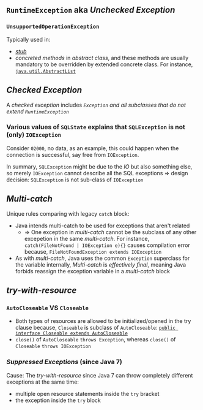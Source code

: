 ## `RuntimeException` aka *Unchecked Exception*
### `UnsupportedOperationException`
Typically used in:
* [*stub*](https://books.google.fi/books?id=mxZBPSjSEYUC&pg=PA308&redir_esc=y#v=onepage&q&f=false)
* *concreted methods* in *abstract class*, and these methods are usually mandatory to be overridden by extended concrete class. For instance, [`java.util.AbstractList`](http://grepcode.com/file/repository.grepcode.com/java/root/jdk/openjdk/8-b132/java/util/AbstractList.java)

## *Checked Exception*
A *checked exception* includes *`Exception` and all subclasses that do not extend `RuntimeException`*

### Various values of `SQLState` explains that `SQLException` is not (only) `IOException`
Consider `02000`, no data, as an example, this could happen when the connection is successful, say free from `IOException`. 

In summary, `SQLException` might be due to the *IO* but also something else, so merely `IOException` cannot describe all the SQL exceptions => design decision: `SQLException` is not sub-class of `IOException` 

## *Multi-catch*
Unique rules comparing with legacy `catch` block:
* Java intends multi-catch to be used for exceptions that aren't related 
	* => One exception in *multi-catch* cannot be the subclass of any other excepetion in the same *multi-catch*. For instance, `catch(FileNotFound | IOException e){}` causes compilation error because, `FileNotFoundException extends IOException`
* As with *multi-catch*, Java uses the common `Exception` superclass for the variable internally, *Multi-catch* is *effectively final*, meaning Java forbids reassign the exception variable in a *multi-catch* block

## *try-with-resource*
### `AutoCloseable` VS `Closeable`
* Both types of resources are allowed to be initialized/opened in the try clause because, `Closeable` is subclass of `AutoCloseable`: [`public interface Closeable extends AutoCloseable`](https://docs.oracle.com/javase/8/docs/api/java/io/Closeable.html)
* `close()` of `AutoCloseable` `throws Exception`, whereas `close()` of `Closeable` `throws IOException`

### *Suppressed Exceptions* (since Java 7)
Cause: The *try-with-resource* since Java 7 can throw completely different exceptions at the same time:
* multiple open resource statements inside the `try` bracket
* the exception inside the `try` block
